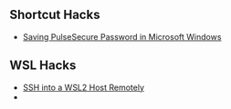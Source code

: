## Shortcut Hacks
- [Saving PulseSecure Password in Microsoft Windows](Saving%20PulseSecure%20Password%20in%20Microsoft%20Windows)

## WSL Hacks
- [SSH into a WSL2 Host Remotely](SSH%20into%20a%20WSL2%20Host%20Remotely)
- 